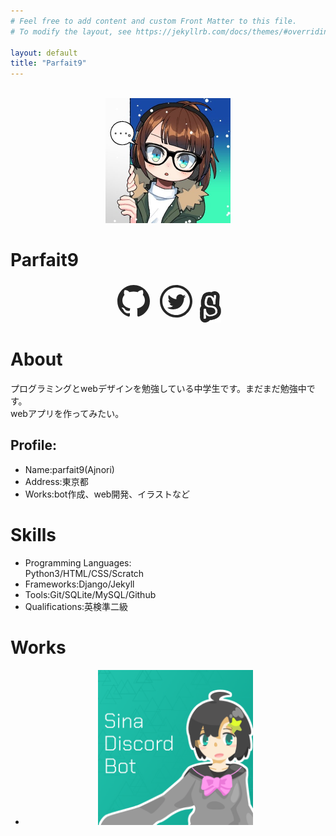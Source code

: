 ```yaml
---
# Feel free to add content and custom Front Matter to this file.
# To modify the layout, see https://jekyllrb.com/docs/themes/#overriding-theme-defaults

layout: default
title: "Parfait9"
---
```


<br>
<center>
  <img src="img/icon.jpg" alt = "アイコン" width= "200">
</center>  
<h1 class="bigtitle">Parfait9</h1>
<center><div class="icons">
<a href="https://github.com/peachparfait"><svg xmlns="http://www.w3.org/2000/svg" x="0px" y="0px"
width="64" height="64"
viewBox="0 0 226 226"
style=" fill:#000000;"><g fill="none" fill-rule="nonzero" stroke="none" stroke-width="1" stroke-linecap="butt" stroke-linejoin="miter" stroke-miterlimit="10" stroke-dasharray="" stroke-dashoffset="0" font-family="none" font-weight="none" font-size="none" text-anchor="none" style="mix-blend-mode: normal"><path d="M0,226v-226h226v226z" fill="none"></path><g fill="#262626"><path d="M105.9375,14.125c-50.70655,0 -91.8125,41.05078 -91.8125,91.64697c0,40.49903 26.31884,74.87355 62.79005,87.01222c4.57958,0.82763 7.83495,-3.86231 7.83495,-7.39356c0,-2.15186 0.05517,-4.74511 0,-12.35937c-25.54639,5.51758 -33.54687,-12.35937 -33.54687,-12.35937c-4.19336,-10.59375 -9.26953,-13.62842 -9.26953,-13.62842c-8.33155,-5.68309 0.60694,-5.51758 0.60694,-5.51758c9.21436,0.60694 13.95947,8.55225 13.95947,8.55225c7.0625,12.35938 23.0083,11.14551 28.25,8.82813c0,-5.62792 0.60694,-9.71094 2.15186,-12.3042c-28.85694,-5.07617 -44.58203,-21.73925 -44.52686,-44.80273c0.05517,-13.62841 4.74512,-24.22216 12.35938,-32.05713c-3.31055,-4.19336 -5.57275,-18.53906 1.21387,-27.36719c17.04931,0 27.20166,12.3042 27.20166,12.3042c0,0 8.00048,-3.47608 22.73242,-3.47608c14.78711,0 22.73242,3.31055 22.73242,3.31055c0,0 10.20752,-12.13867 27.25683,-12.13867c6.78662,8.82813 4.52442,23.17383 1.87598,27.09131c7.2832,7.66944 11.75244,18.26319 11.75244,32.333c0,23.06348 -15.66992,39.72656 -44.47167,44.74756c1.8208,2.7588 2.09667,6.62109 2.09667,12.35938c0,12.24903 0,23.4497 0,26.48438c0,3.53125 3.2002,8.27637 7.89014,7.39356c36.47119,-12.19386 62.73486,-46.51319 62.73486,-87.01222c0,-50.59619 -41.10595,-91.64697 -91.8125,-91.64697z"></path></g></g></svg></a>
<a href="https://twitter.com/4jn0ri"><svg xmlns="http://www.w3.org/2000/svg" x="0px" y="0px"
width="64" height="64"
viewBox="0 0 172 172"
style=" fill:#000000;"><g fill="none" fill-rule="nonzero" stroke="none" stroke-width="1" stroke-linecap="butt" stroke-linejoin="miter" stroke-miterlimit="10" stroke-dasharray="" stroke-dashoffset="0" font-family="none" font-weight="none" font-size="none" text-anchor="none" style="mix-blend-mode: normal"><path d="M0,172v-172h172v172z" fill="none"></path><g fill="#262626"><path d="M80.625,10.75c-38.52723,0 -69.875,31.34777 -69.875,69.875c0,38.52724 31.34777,69.875 69.875,69.875c38.52724,0 69.875,-31.34776 69.875,-69.875c0,-38.52723 -31.34776,-69.875 -69.875,-69.875zM80.625,21.5c32.7175,0 59.125,26.4075 59.125,59.125c0,32.7175 -26.4075,59.125 -59.125,59.125c-32.7175,0 -59.125,-26.4075 -59.125,-59.125c0,-32.7175 26.4075,-59.125 59.125,-59.125zM97.94678,51.0835c-9.06225,0 -16.43994,7.34645 -16.43994,16.39795c0,1.68775 0.58789,2.81851 0.58789,3.94726c-13.588,-0.559 -24.87315,-8.05746 -32.7959,-17.67871c-1.6985,2.26825 -2.26758,5.08828 -2.26758,7.91553c0,5.6545 2.20325,11.8853 6.73975,15.85205c-3.01,-0.4085 -4.4715,-1.13883 -6.73975,-2.26758c0,7.92275 5.04494,13.16673 12.40869,14.86523c0,0 -2.83666,0.56689 -4.53516,0.56689c-1.29,0 -2.83447,-0.56689 -2.83447,-0.56689c2.26825,6.22425 7.92141,11.2959 15.28516,11.2959c-5.6545,3.96675 -13.02346,6.08887 -20.38721,6.08887h-3.96826c4.03125,5.375 13.43112,8.07274 24.90137,8.08349c30.00325,0 46.44336,-24.90137 46.44336,-46.40137v-2.26758c2.838,-2.26825 5.65752,-5.09617 7.93652,-8.48242c-3.397,1.6985 -6.21921,2.24373 -9.61621,2.81348c3.397,-2.2575 6.21987,-5.09332 7.34862,-9.04932c-2.82724,1.68775 -6.21635,3.39851 -10.1831,3.96826c-2.838,-3.38625 -7.34729,-5.08106 -11.88379,-5.08106z"></path></g></g></svg></a>
<a href="https://scratch.mit.edu/users/parfait9/"><img src="img/Glow-S.svg" alt = "Scratch" height= "50" class="scratch"></a></div></center>
  
  
# About
プログラミングとwebデザインを勉強している中学生です。まだまだ勉強中です。  
webアプリを作ってみたい。

## Profile:
- <span>Name</span>:parfait9(Ajnori)
- <span>Address</span>:東京都
- <span>Works</span>:bot作成、web開発、イラストなど

# Skills
- <div class="long"><span>Programming Languages</span>:<br>Python3/HTML/CSS/Scratch</div>
- <span>Frameworks</span>:Django/Jekyll
- <span>Tools</span>:Git/SQLite/MySQL/Github
- <span>Qualifications</span>:英検準二級

# Works
  <center>
  <ul class="pictures"><li><a href="https://sinakitagami.github.io/"><img src="img/Sina_Square.png" alt = "思惟奈ちゃん公式サイト" width= "248" height="248" ></a></li></ul>
  </center>